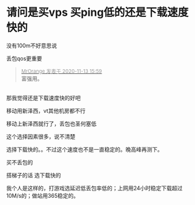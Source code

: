 # 请问是买vps   买ping低的还是下载速度快的


没有100m不好意思说

丢包qos更重要

<div class="quote"><blockquote><font size="2"><a href="https://www.hostloc.com/forum.php?mod=redirect&amp;goto=findpost&amp;pid=9448931&amp;ptid=766272" target="_blank"><font color="#999999">MrOrange 发表于 2020-11-13 15:59</font></a></font><br />
富强用。</blockquote></div><br />
那我觉得还是下载速度快的好吧

移动用新泽西，vt其他机房都不行<img id="aimg_h4qej" onclick="zoom(this, this.src, 0, 0, 0)" class="zoom" src="https://cdn.jsdelivr.net/gh/hishis/forum-master/public/images/patch.gif" onmouseover="img_onmouseoverfunc(this)" onload="thumbImg(this)" border="0" alt="" />

移动上新泽西就行了，丢包也圣何塞低

这个选择因素很多，说不清楚

选择下载快的。。不过这个速度也不是一直稳定的。晚高峰再测下。

买不丢包的

搭梯子的话 选下载快的 

我个人是这样的，打游戏选延迟低丢包率低的；上网用24小时稳定下载超过10M/s的；做站用365稳定的。<img id="aimg_rQ1cs" onclick="zoom(this, this.src, 0, 0, 0)" class="zoom" src="https://cdn.jsdelivr.net/gh/hishis/forum-master/public/images/patch.gif" onmouseover="img_onmouseoverfunc(this)" onload="thumbImg(this)" border="0" alt="" />
